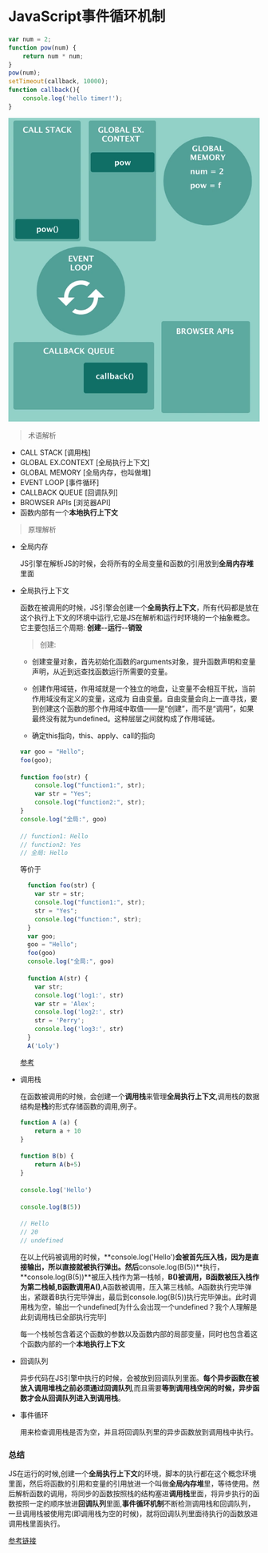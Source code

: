 # JavaScript事件循环机制
```js
var num = 2;
function pow(num) {
    return num * num;
}
pow(num);
setTimeout(callback, 10000);
function callback(){
    console.log('hello timer!');
}
```

![JS引擎原理](images/JS引擎原理.png)

> 术语解析

+ CALL STACK [调用栈]
+ GLOBAL EX.CONTEXT [全局执行上下文]
+ GLOBAL MEMORY [全局内存，也叫做堆]
+ EVENT LOOP [事件循环]
+ CALLBACK QUEUE [回调队列]
+ BROWSER APIs [浏览器API]
+ 函数内部有一个**本地执行上下文**


> 原理解析

+ 全局内存

    JS引擎在解析JS的时候，会将所有的全局变量和函数的引用放到**全局内存堆**里面

+ 全局执行上下文

    函数在被调用的时候，JS引擎会创建一个**全局执行上下文**，所有代码都是放在这个执行上下文的环境中运行,它是JS在解析和运行时环境的一个抽象概念。它主要包括三个周期: **创建--运行--销毁**

    > 创建:
    
    + 创建变量对象，首先初始化函数的arguments对象，提升函数声明和变量声明，从近到远查找函数运行所需要的变量。

    + 创建作用域链，作用域就是一个独立的地盘，让变量不会相互干扰，当前作用域没有定义的变量，这成为 自由变量。自由变量会向上一直寻找，要到创建这个函数的那个作用域中取值——是“创建”，而不是“调用”，如果最终没有就为undefined。这种层层之间就构成了作用域链。

    + 确定this指向，this、apply、call的指向

    ```js
    var goo = "Hello";
    foo(goo);

    function foo(str) {
        console.log("function1:", str);
        var str = "Yes";
        console.log("function2:", str);
    }
    console.log("全局:", goo)

    // function1: Hello
    // function2: Yes
    // 全局: Hello
    ```

    等价于

    ```js
      function foo(str) {
        var str = str;
        console.log("function1:", str);
        str = "Yes";
        console.log("function:", str);
      }
      var goo;
      goo = "Hello";
      foo(goo)
      console.log("全局:", goo)

      function A(str) {
        var str;
        console.log('log1:', str)
        var str = 'Alex';
        console.log('log2:', str)
        str = 'Perry';
        console.log('log3:', str)
      }
      A('Loly')

    ```

    [参考](https://www.cnblogs.com/yuanzhiguo/p/10626352.html)

+ 调用栈

    在函数被调用的时候，会创建一个**调用栈**来管理**全局执行上下文**,调用栈的数据结构是**栈**的形式存储函数的调用,例子。

    ```js
    function A (a) {
        return a + 10
    }

    function B(b) {
        return A(b+5)
    }

    console.log('Hello')

    console.log(B(5))

    // Hello
    // 20
    // undefined
    ```
    
    在以上代码被调用的时候，**console.log('Hello')**会被首先压入栈，因为是直接输出，所以直接就被执行弹出。然后**console.log(B(5))**执行，**console.log(B(5))**被压入栈作为第一栈帧，**B()**被调用，B函数被压入栈作为第二栈帧,B函数调用**A()**,A函数被调用，压入第三栈帧。A函数执行完毕弹出，紧跟着B执行完毕弹出，最后到console.log(B(5))执行完毕弹出。此时调用栈为空，输出一个undefined[为什么会出现一个undefined？我个人理解是此刻调用栈已全部执行完毕]

    每一个栈帧包含着这个函数的参数以及函数内部的局部变量，同时也包含着这个函数内部的一个**本地执行上下文**

+ 回调队列

    异步代码在JS引擎中执行的时候，会被放到回调队列里面。**每个异步函数在被放入调用堆栈之前必须通过回调队列**,而且需要**等到调用栈空闲的时候，异步函数才会从回调队列进入到调用栈**。

+ 事件循环

    用来检查调用栈是否为空，并且将回调队列里的异步函数放到调用栈中执行。

### 总结

JS在运行的时候,创建一个**全局执行上下文**的环境，脚本的执行都在这个概念环境里面，然后将函数的引用和变量的引用放进一个叫做**全局内存堆**里，等待使用。然后解析函数的调用，将同步的函数按照栈的结构塞进**调用栈**里面，将异步执行的函数按照一定的顺序放进**回调队列**里面,**事件循环机制**不断检测调用栈和回调队列，一旦调用栈被使用完(即调用栈为空的时候)，就将回调队列里面待执行的函数放进调用栈里面执行。

[参考链接](https://github.com/qq449245884/xiaozhi/issues/68)